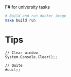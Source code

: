 F# for university tasks

```sh
# Build and run docker image
make build run
```

# Tips

```f#
// Clear window
System.Console.Clear();;

// Quite
#quit;;
```